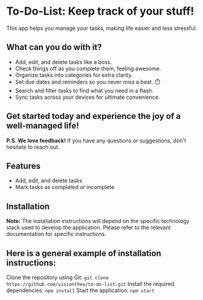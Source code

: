 # To-Do-List: Keep track of your stuff!
This app helps you manage your tasks, making life easier and less stressful.

## What can you do with it?

- Add, edit, and delete tasks like a boss.
- Check things off as you complete them, feeling awesome.
- Organize tasks into categories for extra clarity.
- Set due dates and reminders so you never miss a beat. ⏱️
- Search and filter tasks to find what you need in a flash.
- Sync tasks across your devices for ultimate convenience.

## Get started today and experience the joy of a well-managed life!

__P.S. We love feedback!__ If you have any questions or suggestions, don't hesitate to reach out.

## Features
- Add, edit, and delete tasks
- Mark tasks as completed or incomplete

## Installation
__Note:__ The installation instructions will depend on the specific technology stack used to develop the application. Please refer to the relevant documentation for specific instructions.

## Here is a general example of installation instructions:
Clone the repository using Git:
`git clone https://github.com/visionthex/to-do-list.git`
Install the required dependencies:
`npm install`
Start the application:
`npm start`